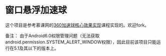 # 窗口悬浮加速球

这个项目是参考慕课网的[360加速球核心效果实现](http://www.imooc.com/learn/693)课程实现的。欢迎fork。

备注：
由于Android6.0权限管理问题（无法获取android.permission.SYSTEM_ALERT_WINDOW权限），因此目前该项目只能运行在5.1及其以下的版本上。